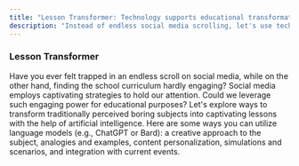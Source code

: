 ```yaml
---
title: "Lesson Transformer: Technology supports educational transformation"
description: "Instead of endless social media scrolling, let's use technology to transform our learning approach."
---
```


### Lesson Transformer

Have you ever felt trapped in an endless scroll on social media, while on the other hand, finding the school curriculum hardly engaging? Social media employs captivating strategies to hold our attention. Could we leverage such engaging power for educational purposes? Let's explore ways to transform traditionally perceived boring subjects into captivating lessons with the help of artificial intelligence. Here are some ways you can utilize language models (e.g., ChatGPT or Bard): a creative approach to the subject, analogies and examples, content personalization, simulations and scenarios, and integration with current events.
